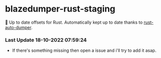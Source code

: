 # blazedumper-rust-staging

🚀 Up to date offsets for Rust. Automatically kept up to date thanks to [rust-auto-dumper](https://github.com/Akandesh/rust-auto-dumper).


### Last Update 18-10-2022 07:59:24
- If there's something missing then open a issue and i'll try to add it asap.